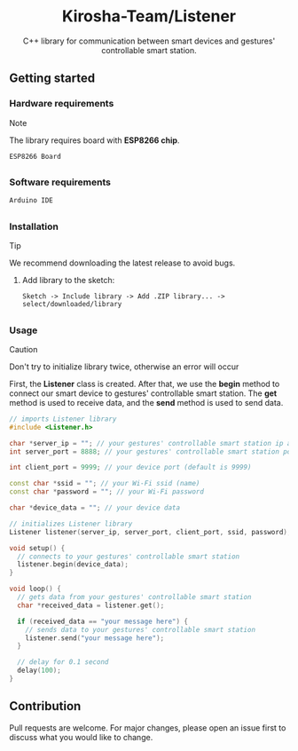 <div align="center">
<h1>
    Kirosha-Team/Listener
</h1>
C++ library for communication between smart devices and gestures' controllable smart station.
</div>

## Getting started

### Hardware requirements

> [!NOTE]
> The library requires board with **ESP8266 chip**.

``ESP8266 Board``

##

### Software requirements

``Arduino IDE``

##

### Installation

> [!TIP]
> We recommend downloading the latest release to avoid bugs.

1. Add library to the sketch:

   ```
   Sketch -> Include library -> Add .ZIP library... -> select/downloaded/library
   ```

##

### Usage

> [!CAUTION]
> Don't try to initialize library twice, otherwise an error will occur

First, the **Listener** class is created. After that, we use the **begin** method to connect our smart device to gestures' controllable smart station. The **get** method is used to receive data, and the **send** method is used to send data.

```c++
// imports Listener library
#include <Listener.h>

char *server_ip = ""; // your gestures' controllable smart station ip address
int server_port = 8888; // your gestures' controllable smart station port (default is 8888)

int client_port = 9999; // your device port (default is 9999)

const char *ssid = ""; // your Wi-Fi ssid (name)
const char *password = ""; // your Wi-Fi password

char *device_data = ""; // your device data

// initializes Listener library
Listener listener(server_ip, server_port, client_port, ssid, password);

void setup() {
  // connects to your gestures' controllable smart station
  listener.begin(device_data);
}

void loop() {
  // gets data from your gestures' controllable smart station
  char *received_data = listener.get();

  if (received_data == "your message here") {
    // sends data to your gestures' controllable smart station
    listener.send("your message here");
  }

  // delay for 0.1 second
  delay(100);
}
```

## Contribution
Pull requests are welcome. For major changes, please open an issue first
to discuss what you would like to change.
